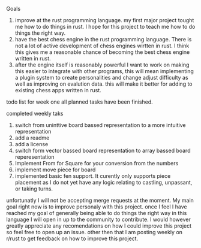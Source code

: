 Goals 
1. improve at the rust programming language. my first major project tought me how to do things in rust. I hope for this project to teach me how to do things the right way.
2. have the best chess engine in the rust programming language. There is not a lot of active development of chess engines wirtten in rust. I think this gives me a reasonable chance of becoming the best chess engine written in rust.
3. after the engine itself is reasonably powerful I want to work on making this easier to integrate with other programs, this will mean implementing a plugin system to create personalities and change adjust difficulty as well as improving on evalution data.
   this will make it better for adding to existing chess apps written in rust.

todo list for week one
all planned tasks have been finished.

completed weekly taks
1. switch from uninttive board bassed representation to a more intuitive representation
2. add a readme
3. add a license
4. switch form vector bassed board representation to array bassed board reperesentation
5.	Implement From<i8> for Square for your conversion from the numbers
6. implement move piece for board
7. implemented basic fen support. It curently only supports piece placement as I do not yet have any logic relating to castling, unpassant, or taking turns.


unfortunatly I will not be accepting merge requests at the moment. My main goal right now is to improve personaly with this project. once I feel I have reached my goal of generally being able to do things the right way in this language I will open in up 
to the community to contribute. I would however greatly appreciate any recomendations on how I could improve this project so feel free to open up an issue. other then that I am posting weekly on r/rust to get feedback on how to improve this project. 
